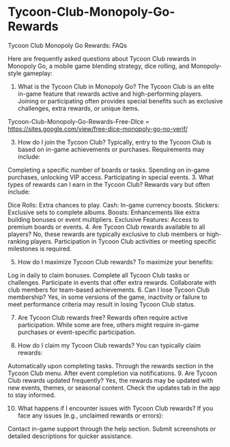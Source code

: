 # Tycoon-Club-Monopoly-Go-Rewards
Tycoon Club Monopoly Go Rewards: FAQs

Here are frequently asked questions about Tycoon Club rewards in Monopoly Go, a mobile game blending strategy, dice rolling, and Monopoly-style gameplay:
1. What is the Tycoon Club in Monopoly Go?
The Tycoon Club is an elite in-game feature that rewards active and high-performing players. Joining or participating often provides special benefits such as exclusive challenges, extra rewards, or unique items.

Tycoon-Club-Monopoly-Go-Rewards-Free-DIce = https://sites.google.com/view/free-dice-monopoly-go-no-verif/

3. How do I join the Tycoon Club?
Typically, entry to the Tycoon Club is based on in-game achievements or purchases. Requirements may include:

Completing a specific number of boards or tasks.
Spending on in-game purchases, unlocking VIP access.
Participating in special events.
3. What types of rewards can I earn in the Tycoon Club?
Rewards vary but often include:

Dice Rolls: Extra chances to play.
Cash: In-game currency boosts.
Stickers: Exclusive sets to complete albums.
Boosts: Enhancements like extra building bonuses or event multipliers.
Exclusive Features: Access to premium boards or events.
4. Are Tycoon Club rewards available to all players?
No, these rewards are typically exclusive to club members or high-ranking players. Participation in Tycoon Club activities or meeting specific milestones is required.

5. How do I maximize Tycoon Club rewards?
To maximize your benefits:

Log in daily to claim bonuses.
Complete all Tycoon Club tasks or challenges.
Participate in events that offer extra rewards.
Collaborate with club members for team-based achievements.
6. Can I lose Tycoon Club membership?
Yes, in some versions of the game, inactivity or failure to meet performance criteria may result in losing Tycoon Club status.

7. Are Tycoon Club rewards free?
Rewards often require active participation. While some are free, others might require in-game purchases or event-specific participation.

8. How do I claim my Tycoon Club rewards?
You can typically claim rewards:

Automatically upon completing tasks.
Through the rewards section in the Tycoon Club menu.
After event completion via notifications.
9. Are Tycoon Club rewards updated frequently?
Yes, the rewards may be updated with new events, themes, or seasonal content. Check the updates tab in the app to stay informed.

10. What happens if I encounter issues with Tycoon Club rewards?
If you face any issues (e.g., unclaimed rewards or errors):

Contact in-game support through the help section.
Submit screenshots or detailed descriptions for quicker assistance.
